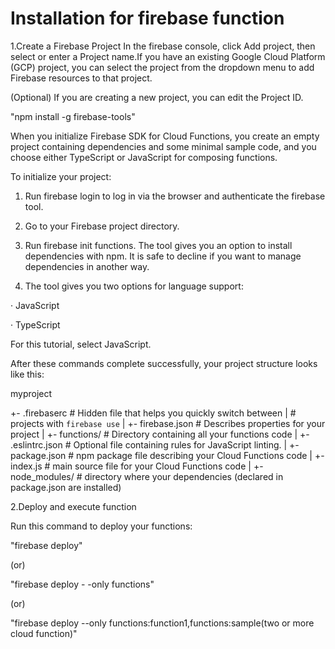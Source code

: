# Installation for firebase function


1.Create a Firebase Project
In the firebase console, click Add project, then select or enter a Project name.If you have an existing Google Cloud Platform (GCP) project, you can select the project from the dropdown menu to add Firebase resources to that project.

(Optional) If you are creating a new project, you can edit the Project ID.

"npm install -g firebase-tools"

When you initialize Firebase SDK for Cloud Functions, you create an empty project containing dependencies and some minimal sample code, and you choose either TypeScript or JavaScript for composing functions.

To initialize your project:

1. Run firebase login to log in via the browser and authenticate the firebase tool.

2. Go to your Firebase project directory.

3. Run firebase init functions. The tool gives you an option to install dependencies with npm. It is safe to decline if you want to manage dependencies in another way.

4. The tool gives you two options for language support:

· JavaScript

· TypeScript

For this tutorial, select JavaScript.

After these commands complete successfully, your project structure looks like this:

myproject

+- .firebaserc # Hidden file that helps you quickly switch between
| # projects with `firebase use`
|
+- firebase.json # Describes properties for your project
|
+- functions/ # Directory containing all your functions code
|
+- .eslintrc.json # Optional file containing rules for JavaScript linting.
|
+- package.json # npm package file describing your Cloud Functions code
|
+- index.js # main source file for your Cloud Functions code
|
+- node_modules/ # directory where your dependencies (declared in package.json are installed)

2.Deploy and execute function

Run this command to deploy your functions:

"firebase deploy"

(or)

"firebase deploy - -only functions"

(or)

"firebase deploy --only functions:function1,functions:sample(two or more cloud function)"

